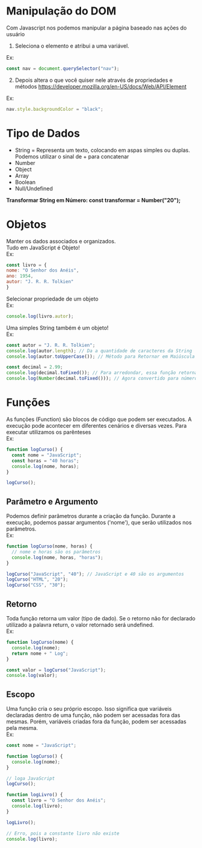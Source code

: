 # Manipulação do DOM

<p>Com Javascript nos podemos manipular a página baseado nas ações do usuário</p>

1. Seleciona o elemento e atribui a uma variável.

Ex:

```javascript
const nav = document.querySelector("nav");
```

2. Depois altera o que você quiser nele através de propriedades e métodos
   <https://developer.mozilla.org/en-US/docs/Web/API/Element>

Ex:

```javascript
nav.style.backgroundColor = "black";
```

# Tipo de Dados

- String = Representa um texto, colocando em aspas simples ou duplas. <br>Podemos utilizar o sinal de + para concatenar
- Number
- Object
- Array
- Boolean
- Null/Undefined

**Transformar String em Número: const transformar = Number("20");**

# Objetos

<p>Manter os dados associados e organizados.<br>
Tudo em JavaScript é Objeto! <br>Ex:</p>

```javascript
const livro = {
nome: "O Senhor dos Anéis",
ano: 1954,
autor: "J. R. R. Tolkien"
}
```

<p>Selecionar propriedade de um objeto <br>Ex:</p>

```javascript
console.log(livro.autor);
```

<p>Uma simples String também é um objeto!<br>Ex:</p>

```javascript
const autor = "J. R. R. Tolkien";
console.log(autor.length); // Da a quantidade de caracteres da String
console.log(autor.toUpperCase()); // Método para Retornar em Maiúscula

const decimal = 2.99;
console.log(decimal.toFixed()); // Para arredondar, essa função retorna em String
console.log(Number(decimal.toFixed())); // Agora convertido para número
```

# Funções

<p>As funções (Function) são blocos de código que podem ser executados. A execução pode acontecer em diferentes cenários e diversas vezes. Para executar utilizamos os parênteses <br>Ex:</p>

```javascript
function logCurso() {
  const nome = "JavaScript";
  const horas = "40 horas";
  console.log(nome, horas);
}

logCurso();
```

## Parâmetro e Argumento

<p>Podemos definir parâmetros durante a criação da função. Durante a execução, podemos passar argumentos ('nome'), que serão utilizados nos parâmetros.<br>Ex:</p>

```javascript
function logCurso(nome, horas) {
  // nome e horas são os parâmetros
  console.log(nome, horas, "horas");
}

logCurso("JavaScript", "40"); // JavaScript e 40 são os argumentos
logCurso("HTML", "20");
logCurso("CSS", "30");
```

## Retorno

<p>Toda função retorna um valor (tipo de dado). Se o retorno não for declarado utilizado a palavra return, o valor retornado será undefined.<br>Ex:</p>

```javascript
function logCurso(nome) {
  console.log(nome);
  return nome + " Log";
}

const valor = logCurso("JavaScript");
console.log(valor);
```

## Escopo

<p>Uma função cria o seu próprio escopo. Isso significa que variáveis declaradas dentro de uma função, não podem ser acessadas fora das mesmas. Porém, variáveis criadas fora da função, podem ser acessadas pela mesma.<br>Ex:</p>

```javascript
const nome = "JavaScript";

function logCurso() {
  console.log(nome);
}

// loga JavaScript
logCurso();

function logLivro() {
  const livro = "O Senhor dos Anéis";
  console.log(livro);
}

logLivro();

// Erro, pois a constante livro não existe
console.log(livro);
```
